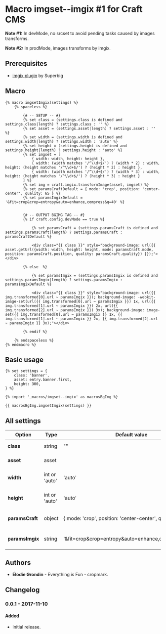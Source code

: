 # Macro imgset--imgix #1 for Craft CMS

**Note #1:** In devMode, no srcset to avoid pending tasks caused by images transforms.

**Note #2:** In prodMode, images transforms by imgix.

## Prerequisites

- [imgix plugin](https://superbig.co/plugins/imgix) by Superbig


## Macro

	{% macro imgsetImgix(settings) %}
		{% spaceless %}
			
			{# -- SETUP -- #}
			{% set class = (settings.class is defined and settings.class|length) ? settings.class : '' %}
			{% set asset = (settings.asset|length) ? settings.asset : '' %}
			{% set width = (settings.width is defined and settings.width|length) ? settings.width : 'auto' %}
			{% set height = (settings.height is defined and settings.height|length) ? settings.height : 'auto' %}
			{% set imgset = [
				{ width: width, height: height },
				{ width: (width matches '/^\\d+$/') ? (width * 2) : width, height: (height matches '/^\\d+$/') ? (height * 2) : height },
				{ width: (width matches '/^\\d+$/') ? (width * 3) : width, height: (height matches '/^\\d+$/') ? (height * 3) : height }
			] %}
			{% set img = craft.imgix.transformImage(asset, imgset) %}
			{% set paramsCraftDefault = { mode: 'crop', position: 'center-center', quality: 65 } %}
			{% set paramsImgixDefault = '&fit=crop&crop=entropy&auto=enhance,compress&q=40' %}


			{# -- OUTPUT BGIMG TAG -- #}
			{% if craft.config.devMode == true %}

				{% set paramsCraft = (settings.paramsCraft is defined and settings.paramsCraft|length) ? settings.paramsCraft : paramsCraftDefault %}

				<div class="{{ class }}" style="background-image: url({{ asset.getUrl({width: width, height: height, mode: paramsCraft.mode, position: paramsCraft.position, quality: paramsCraft.quality}) }});"></div>

			{% else  %}

				{% set paramsImgix = (settings.paramsImgix is defined and settings.paramsImgix|length) ? settings.paramsImgix : paramsImgixDefault %}

				<div class="{{ class }}" style="background-image: url({{ img.transformed[0].url ~ paramsImgix }}); background-image: -webkit-image-set(url({{ img.transformed[0].url ~ paramsImgix }}) 1x, url({{ img.transformed[1].url ~ paramsImgix }}) 2x, url({{ img.transformed[2].url ~ paramsImgix }}) 3x); background-image: image-set({{ img.transformed[0].url ~ paramsImgix }} 1x, {{ img.transformed[1].url ~ paramsImgix }} 2x, {{ img.transformed[2].url ~ paramsImgix }} 3x);"></div>	

			{% endif %}

		{% endspaceless %}
	{% endmacro %}


## Basic usage

	{% set settings = {
		class: 'banner',
		asset: entry.banner.first,
		height: 300,
	} %}

	{% import '_macros/imgset--imgix' as macrosBgImg %}

	{{ macrosBgImg.imgsetImgix(settings) }}



## All settings

| Option | Type | Default value | Flag | Description |
| ------ | ---- | ------------- | ---- | ----------- |
| **class** | string | "" | --optional | add custom class name |
| **asset** | asset |  | --required | craft AssetFileModel |
| **width** | int or 'auto' | 'auto' | --optional  | image width for imgset fallback |
| **height** | int or 'auto' | 'auto' | --optional  | image height for imgset fallback |
| **paramsCraft** | object | { mode: 'crop', position: 'center-center', quality: 65 } | --optional  | craftCms transforms images params |
| **paramsImgix** | string | '&fit=crop&crop=entropy&auto=enhance,compress&q=40' | --optional  | imgix transforms images params |


## Authors

- **Élodie Grondin** - Everything is Fun - cropmark.


## Changelog

### 0.0.1 - 2017-11-10

#### Added

- Initial release.
